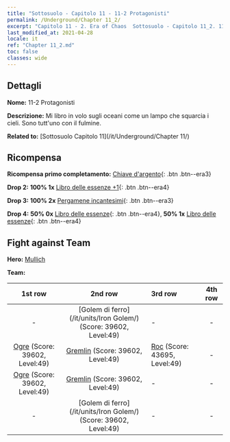 ```yaml
---
title: "Sottosuolo - Capitolo 11 - 11-2 Protagonisti"
permalink: /Underground/Chapter 11_2/
excerpt: "Capitolo 11 - 2. Era of Chaos  Sottosuolo - Capitolo 11_2. 11-2 Protagonisti"
last_modified_at: 2021-04-28
locale: it
ref: "Chapter 11_2.md"
toc: false
classes: wide
---
```


## Dettagli

 **Nome:** 11-2 Protagonisti

 **Descrizione:** Mi libro in volo sugli oceani come un lampo che squarcia i cieli. Sono tutt'uno con il fulmine.

 **Related to:** [Sottosuolo Capitolo 11](/it/Underground/Chapter 11/)

## Ricompensa

 **Ricompensa primo completamento:** [Chiave d'argento](/ItemsIT/con_693/){: .btn .btn--era3}

 **Drop 2:** **100% 1x** [Libro delle essenze +1](/ItemsIT/mat_46/){: .btn .btn--era4}

 **Drop 3:** **100% 2x** [Pergamene incantesimi](/ItemsIT/con_694/){: .btn .btn--era3}

 **Drop 4:** **50% 0x** [Libro delle essenze](/ItemsIT/mat_39/){: .btn .btn--era4}, **50% 1x** [Libro delle essenze](/ItemsIT/mat_39/){: .btn .btn--era4}


## Fight against Team
 **Hero:** [Mullich](/it/heroes/Mullich/)

 **Team:**


  | 1st row | 2nd row | 3rd row | 4th row |
  |:----:|:----:|:----|:----:|
  | - | [Golem di ferro](/it/units/Iron Golem/) (Score: 39602, Level:49)  | - | - |
  | [Ogre](/it/units/Ogre/) (Score: 39602, Level:49)  | [Gremlin](/it/units/Gremlin/) (Score: 39602, Level:49)  | [Roc](/it/units/Roc/) (Score: 43695, Level:49)  | - |
  | [Ogre](/it/units/Ogre/) (Score: 39602, Level:49)  | [Gremlin](/it/units/Gremlin/) (Score: 39602, Level:49)  | - | - |
  | - | [Golem di ferro](/it/units/Iron Golem/) (Score: 39602, Level:49)  | - | - |


